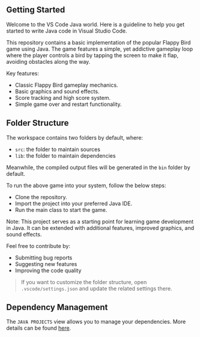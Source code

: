 ## Getting Started

Welcome to the VS Code Java world. Here is a guideline to help you get started to write Java code in Visual Studio Code.

This repository contains a basic implementation of the popular Flappy Bird game using Java. The game features a simple, yet addictive gameplay loop where the player controls a bird by tapping the screen to make it flap, avoiding obstacles along the way.

Key features:

- Classic Flappy Bird gameplay mechanics.
- Basic graphics and sound effects.
- Score tracking and high score system.
- Simple game over and restart functionality.

## Folder Structure

The workspace contains two folders by default, where:

- `src`: the folder to maintain sources
- `lib`: the folder to maintain dependencies

Meanwhile, the compiled output files will be generated in the `bin` folder by default.

To run the above game into your system, follow the below steps: 
- Clone the repository.
- Import the project into your preferred Java IDE.
- Run the main class to start the game.

Note: This project serves as a starting point for learning game development in Java. It can be extended with additional features, improved graphics, and sound effects.

Feel free to contribute by:
- Submitting bug reports
- Suggesting new features
- Improving the code quality

> If you want to customize the folder structure, open `.vscode/settings.json` and update the related settings there.

## Dependency Management

The `JAVA PROJECTS` view allows you to manage your dependencies. More details can be found [here](https://github.com/microsoft/vscode-java-dependency#manage-dependencies).
